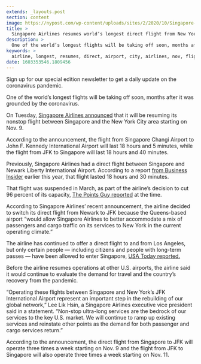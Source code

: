 ```yaml
--- 
extends: _layouts.post 
section: content 
image: https://nypost.com/wp-content/uploads/sites/2/2020/10/Singapore-Airlines-01.jpg?quality=90&strip=all&w=1200 
title: > 
  Singapore Airlines resumes world’s longest direct flight from New York City 
description: > 
  One of the world’s longest flights will be taking off soon, months after it was grounded by the coronavirus.On Tuesday, Singapore Airlines announced that it will be resuming its nonstop flight between Singapore and the New York City area starting on Nov. 9.According to the announcement, the flight from Singapore Changi Airport to John F. Kennedy International Airport will last 18 hours and 5 minutes, while the flight from JFK to Singapore will last 18 hours and 40 minutes.Previously, Singapore Airlines had a direct flight between Singapore and Newark Liberty International Airport.“Operating these flights between Singapore and New York’s JFK International Airport represent an important step in the rebuilding of our global network,” Lee Lik Hsin, a Singapore Airlines executive vice president said in a statement. 
keywords: > 
  airline, longest, resumes, direct, airport, city, airlines, nov, flight, jfk, services, york, starting, worlds, singapore 
date: 1603353546.1809456 
--- 
```

<div><p>Sign up for our special edition newsletter to get a daily update on the coronavirus pandemic.</p><p>One of the world&#8217;s longest flights will be taking off soon, months after it was grounded by the coronavirus.</p>
<p>On Tuesday, <a href="https://www.singaporeair.com/en_UK/gb/media-centre/press-release/article/?q=en_UK/2020/October-December/ne1720-201020" target="_blank" rel="noopener noreferrer">Singapore Airlines announced</a> that it will be resuming its nonstop flight between Singapore and the New York City area starting on Nov. 9.</p>
<p>According to the announcement, the flight from Singapore Changi Airport to John F. Kennedy International Airport will last 18 hours and 5 minutes, while the flight from JFK to Singapore will last 18 hours and 40 minutes.</p>
<p>Previously, Singapore Airlines had a direct flight between Singapore and Newark Liberty International Airport. According to a report <a href="https://www.insider.com/longest-flight-routes-in-the-world#singapore-airlines-direct-flight-from-singapore-to-newark-new-jersey-is-currently-the-longest-flight-in-the-world-lasting-around-18-hours-and-30-minutes-and-traveling-9534-miles-11" target="_blank" rel="noopener noreferrer">from Business Insider</a> earlier this year, that flight lasted 18 hours and 30 minutes.</p>
<p>That flight was suspended in March, as part of the airline&#8217;s decision to cut 96 percent of its capacity, <a href="https://thepointsguy.com/news/singapore-airlines-slashes-capacity-including-worlds-longest-flight/" target="_blank" rel="noopener noreferrer">The Points Guy reported</a> at the time.</p>
<p>According to Singapore Airlines&#8217; recent announcement, the airline decided to switch its direct flight from Newark to JFK because the Queens-based airport &#8220;would allow Singapore Airlines to better accommodate a mix of passengers and cargo traffic on its services to New York in the current operating climate.&#8221;</p>
<p>The airline has continued to offer a direct flight to and from Los Angeles, but only certain people &#8212; including citizens and people with long-term passes &#8212; have been allowed to enter Singapore, <a href="https://www.usatoday.com/story/travel/airline-news/2020/10/20/air-travel-one-worlds-longest-flights-return/5983321002/" target="_blank" rel="noopener noreferrer">USA Today reported.</a></p>
<p>Before the airline resumes operations at other U.S. airports, the airline said it would continue to evaluate the demand for travel and the country&#8217;s recovery from the pandemic.</p>
<p>&#8220;Operating these flights between Singapore and New York&#8217;s JFK International Airport represent an important step in the rebuilding of our global network,&#8221; Lee Lik Hsin, a Singapore Airlines executive vice president said in a statement. &#8220;Non-stop ultra-long services are the bedrock of our services to the key U.S. market. We will continue to ramp up existing services and reinstate other points as the demand for both passenger and cargo services return.&#8221;</p>
<p>According to the announcement, the direct flight from Singapore to JFK will operate three times a week starting on Nov. 9 and the flight from JFK to Singapore will also operate three times a week starting on Nov. 11.</p>
			</div>